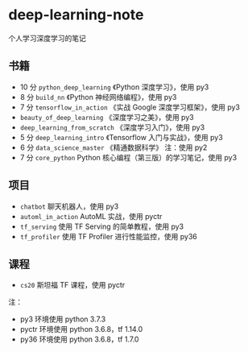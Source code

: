 # deep-learning-note

个人学习深度学习的笔记

## 书籍

+ 10 分 `python_deep_learning` 《Python 深度学习》，使用 py3
+ 8 分 `build_nn` 《Python 神经网络编程》，使用 py3
+ 7 分 `tensorflow_in_action` 《实战 Google 深度学习框架》，使用 py3
+ `beauty_of_deep_learning` 《深度学习之美》，使用 py3
+ `deep_learning_from_scratch` 《深度学习入门》，使用 py3
+ 5 分 `deep_learning_intro` 《Tensorflow 入门与实战》，使用 py3
+ 6 分 `data_science_master` 《精通数据科学》 注：使用 py2
+ 7 分 `core_python` Python 核心编程（第三版）的学习笔记，使用 py3

## 项目

+ `chatbot` 聊天机器人，使用 py3
+ `automl_in_action` AutoML 实战，使用 pyctr
+ `tf_serving` 使用 TF Serving 的简单教程，使用 py3
+ `tf_profiler` 使用 TF Profiler 进行性能监控，使用 py36


## 课程

+ `cs20` 斯坦福 TF 课程，使用 pyctr


注：

+ py3 环境使用 python 3.7.3
+ pyctr 环境使用 python 3.6.8，tf 1.14.0
+ py36 环境使用 python 3.6.8，tf 1.7.0
